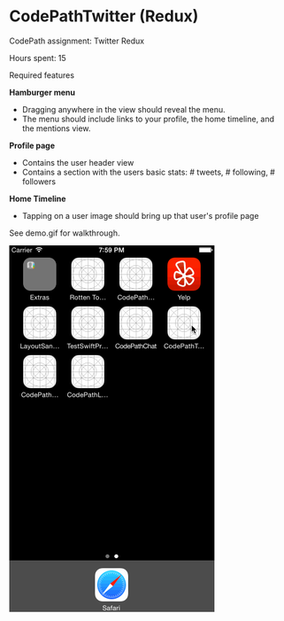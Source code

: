 CodePathTwitter (Redux)
=======================

CodePath assignment: Twitter Redux

Hours spent: 15

Required features

**Hamburger menu**
- Dragging anywhere in the view should reveal the menu.
- The menu should include links to your profile, the home timeline, and the mentions view.

**Profile page**
- Contains the user header view
- Contains a section with the users basic stats: # tweets, # following, # followers

**Home Timeline**
- Tapping on a user image should bring up that user's profile page

See demo.gif for walkthrough.

![Walkthrough GIF](https://github.com/rayho/CodePathTwitter/blob/redux/demo.gif)
